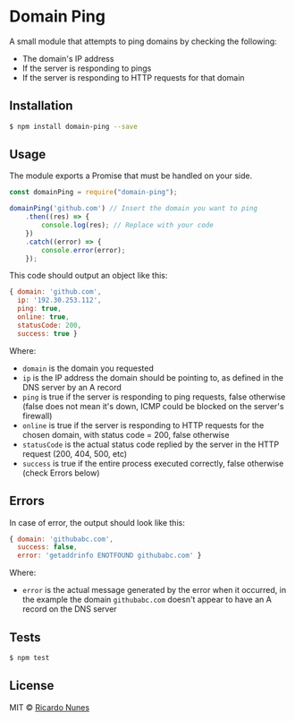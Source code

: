 # Domain Ping

A small module that attempts to ping domains by checking the following:

 - The domain's IP address
 - If the server is responding to pings
 - If the server is responding to HTTP requests for that domain

## Installation

```sh
$ npm install domain-ping --save
```

## Usage

The module exports a Promise that must be handled on your side.

```js
const domainPing = require("domain-ping");

domainPing('github.com') // Insert the domain you want to ping
    .then((res) => {
        console.log(res); // Replace with your code
    })
    .catch((error) => {
        console.error(error);
    });
```

This code should output an object like this:

```js
{ domain: 'github.com',
  ip: '192.30.253.112',
  ping: true,
  online: true,
  statusCode: 200,
  success: true }
```

Where:

 - `domain` is the domain you requested
 - `ip` is the IP address the domain should be pointing to, as defined in the DNS server by an A record
 - `ping` is true if the server is responding to ping requests, false otherwise (false does not mean it's down, ICMP could be blocked on the server's firewall)
 - `online` is true if the server is responding to HTTP requests for the chosen domain, with status code = 200, false otherwise
 - `statusCode` is the actual status code replied by the server in the HTTP request (200, 404, 500, etc)
 - `success` is true if the entire process executed correctly, false otherwise (check Errors below)

## Errors

In case of error, the output should look like this:

```js
{ domain: 'githubabc.com',
  success: false,
  error: 'getaddrinfo ENOTFOUND githubabc.com' }
```

Where:

 - `error` is the actual message generated by the error when it occurred, in the example the domain `githubabc.com` doesn't appear to have an A record on the DNS server

## Tests

```sh
$ npm test
```

## License

MIT © [Ricardo Nunes](https://github.com/ricardonunesdev)
